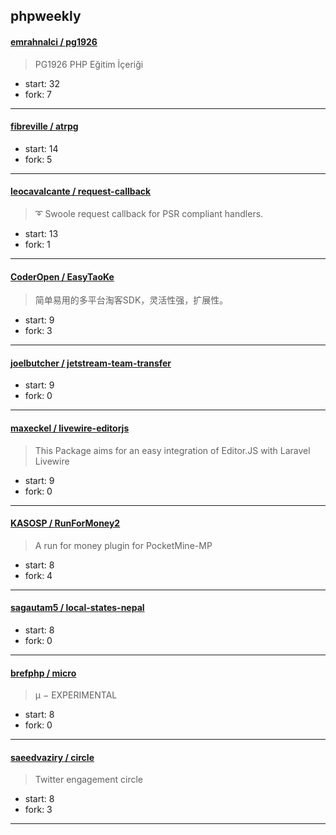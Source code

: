 ## phpweekly

#### [emrahnalci / pg1926](https://github.com/emrahnalci/pg1926)

> PG1926 PHP Eğitim İçeriği

+ start: 32
+ fork: 7

----


#### [fibreville / atrpg](https://github.com/fibreville/atrpg)

> 

+ start: 14
+ fork: 5

----


#### [leocavalcante / request-callback](https://github.com/leocavalcante/request-callback)

> ➰ Swoole request callback for PSR compliant handlers.

+ start: 13
+ fork: 1

----


#### [CoderOpen / EasyTaoKe](https://github.com/CoderOpen/EasyTaoKe)

> 简单易用的多平台淘客SDK，灵活性强，扩展性。

+ start: 9
+ fork: 3

----


#### [joelbutcher / jetstream-team-transfer](https://github.com/joelbutcher/jetstream-team-transfer)

> 

+ start: 9
+ fork: 0

----


#### [maxeckel / livewire-editorjs](https://github.com/maxeckel/livewire-editorjs)

> This Package aims for an easy integration of Editor.JS with Laravel Livewire

+ start: 9
+ fork: 0

----


#### [KASOSP / RunForMoney2](https://github.com/KASOSP/RunForMoney2)

> A run for money plugin for PocketMine-MP

+ start: 8
+ fork: 4

----


#### [sagautam5 / local-states-nepal](https://github.com/sagautam5/local-states-nepal)

> 

+ start: 8
+ fork: 0

----


#### [brefphp / micro](https://github.com/brefphp/micro)

> μ − EXPERIMENTAL

+ start: 8
+ fork: 0

----


#### [saeedvaziry / circle](https://github.com/saeedvaziry/circle)

> Twitter engagement circle

+ start: 8
+ fork: 3

----

